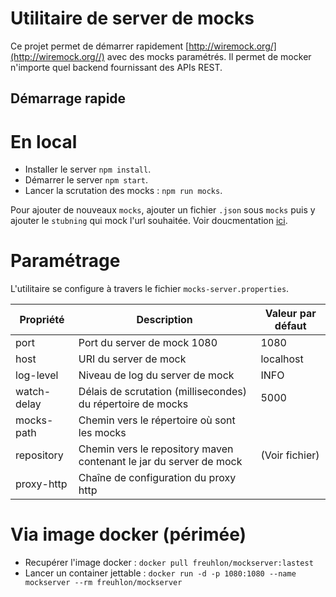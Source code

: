 # Utilitaire de server de mocks

Ce projet permet de démarrer rapidement [http://wiremock.org/](http://wiremock.org//) avec des mocks paramétrés.
Il permet de mocker n'importe quel backend fournissant des APIs REST.

## Démarrage rapide

# En local
* Installer le server `npm install`.
* Démarrer le server `npm start`.
* Lancer la scrutation des mocks : `npm run mocks`.

Pour ajouter de nouveaux `mocks`, ajouter un fichier `.json` sous `mocks` puis y ajouter le `stubning` qui mock l'url souhaitée. Voir doucmentation [ici](http://wiremock.org/docs/stubbing/). 

# Paramétrage

L'utilitaire se configure à travers le fichier `mocks-server.properties`.

| Propriété   | Description                                                        | Valeur par défaut |
|-------------|--------------------------------------------------------------------|-------------------|
| port        | Port du server de mock 1080                                        | 1080              |
| host        | URI du server de mock                                              | localhost         |
| log-level   | Niveau de log du server de mock                                    | INFO              |
| watch-delay | Délais de scrutation (millisecondes) du répertoire de mocks        | 5000              |
| mocks-path  | Chemin vers le répertoire où sont les mocks                        |                   |
| repository  | Chemin vers le repository maven contenant le jar du server de mock | (Voir fichier)    |
| proxy-http  | Chaîne de configuration du proxy http                              |                   |

# Via image docker (périmée)

* Recupérer l'image docker : `docker pull freuhlon/mockserver:lastest`
* Lancer un container jettable : `docker run -d -p 1080:1080 --name mockserver --rm freuhlon/mockserver
`
